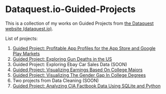 # Dataquest.io-Guided-Projects

This is a collection of my works on Guided Projects from [the Dataquest website (dataquest.io)](dataquest.io).

List of projects:

1. [Guided Project: Profitable App Profiles for the App Store and Google Play Markets](https://github.com/ShuuheiAlb/Dataquest.io-Guided-Projects/tree/master/Guided%20Project_%20Profitable%20App%20Profiles%20for%20the%20App%20Store%20and%20Google%20Play%20Markets)
2. [Guided Project: Exploring Gun Deaths in the US](https://github.com/ShuuheiAlb/Dataquest.io-Guided-Projects/tree/master/Guided%20Project_%20Exploring%20Gun%20Deaths%20in%20the%20US)
3. Guided Project: Exploring Ebay Car Sales Data (SOON)
4. [Guided Project: Visualizing Earnings Based On College Majors](https://github.com/ShuuheiAlb/Dataquest.io-Guided-Projects/tree/master/Guided%20Project_%20Visualizing%20Earnings%20Based%20On%20College%20Majors)
5. [Guided Project: Visualizing The Gender Gap In College Degrees](https://github.com/ShuuheiAlb/Dataquest.io-Guided-Projects/tree/master/Guided%20Project_%20Visualizing%20The%20Gender%20Gap%20In%20College%20Degrees)
6. Two projects from Data Cleaning (SOON)
7. [Guided Project: Analyzing CIA Factbook Data Using SQLite and Python](https://github.com/ShuuheiAlb/Dataquest.io-Guided-Projects/tree/master/Guided%20Project_%20Analyzing%20CIA%20Factbook%20Data%20Using%20SQLite%20and%20Python)
